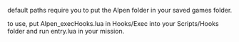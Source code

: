 default paths require you to put the Alpen folder in your saved games folder.

to use, put Alpen_execHooks.lua in Hooks/Exec into your Scripts/Hooks folder and run entry.lua in your mission.
